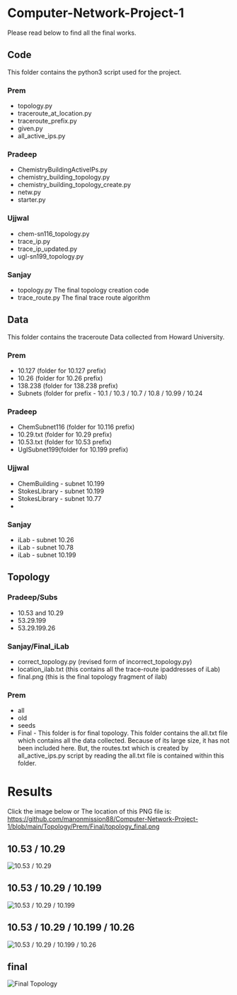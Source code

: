 # Computer-Network-Project-1
Please read below to find all the final works.

## Code
This folder contains the python3 script used for the project.
### Prem
* topology.py
* traceroute_at_location.py
* traceroute_prefix.py
* given.py
* all_active_ips.py

### Pradeep
* ChemistryBuildingActiveIPs.py
* chemistry_building_topology.py
* chemistry_building_topology_create.py
* netw.py
* starter.py

### Ujjwal
* chem-sn116_topology.py
* trace_ip.py
* trace_ip_updated.py
* ugl-sn199_topology.py

  
### Sanjay
* topology.py
  The final topology creation code
* trace_route.py
  The final trace route algorithm

## Data
This folder contains the traceroute Data collected from Howard University.
### Prem
* 10.127 (folder for 10.127 prefix)
* 10.26 (folder for 10.26 prefix)
* 138.238 (folder for 138.238 prefix)
* Subnets (folder for prefix - 10.1 / 10.3 / 10.7 / 10.8 / 10.99 / 10.24

### Pradeep
* ChemSubnet116 (folder for 10.116 prefix)
* 10.29.txt (folder for 10.29 prefix)
* 10.53.txt (folder for 10.53 prefix)
* UglSubnet199(folder for 10.199 prefix)

### Ujjwal
* ChemBuilding - subnet 10.199 
* StokesLibrary - subnet 10.199
* StokesLibrary - subnet 10.77
* 
### Sanjay
* iLab - subnet 10.26
* iLab - subnet 10.78
* iLab - subnet 10.199


## Topology
### Pradeep/Subs
* 10.53 and 10.29
* 53.29.199
* 53.29.199.26

### Sanjay/Final_iLab
* correct_topology.py (revised form of incorrect_topology.py)
* location_ilab.txt (this contains all the trace-route  ipaddresses of iLab)
* final.png (this is the final topology fragment of ilab)

### Prem
* all
* old
* seeds
* Final - This folder is for final topology. This folder contains the all.txt file which contains all the data collected. Because of its large size, it has not been included here. But, the routes.txt which is created by all_active_ips.py script by reading the all.txt file is contained within this folder.
# Results
Click the image below or The location of this PNG file is: https://github.com/manonmission88/Computer-Network-Project-1/blob/main/Topology/Prem/Final/topology_final.png
## 10.53 / 10.29
![10.53 / 10.29](https://github.com/manonmission88/Computer-Network-Project-1/blob/main/Topology/Pradeep/Subs/10.53%20and%2010.29/10.53-and-10.29.png)
## 10.53 / 10.29 / 10.199
![10.53 / 10.29 / 10.199](https://github.com/manonmission88/Computer-Network-Project-1/blob/main/Topology/Pradeep/Subs/53.29.199.26/53.29.199.26.png)
## 10.53 / 10.29 / 10.199 / 10.26
![10.53 / 10.29 / 10.199 / 10.26](https://github.com/manonmission88/Computer-Network-Project-1/blob/main/Topology/Pradeep/Subs/53.29.199.26/53.29.199.26.png)
## final
![Final Topology](https://github.com/manonmission88/Computer-Network-Project-1/blob/main/Topology/Prem/Final/topology_final.png)



